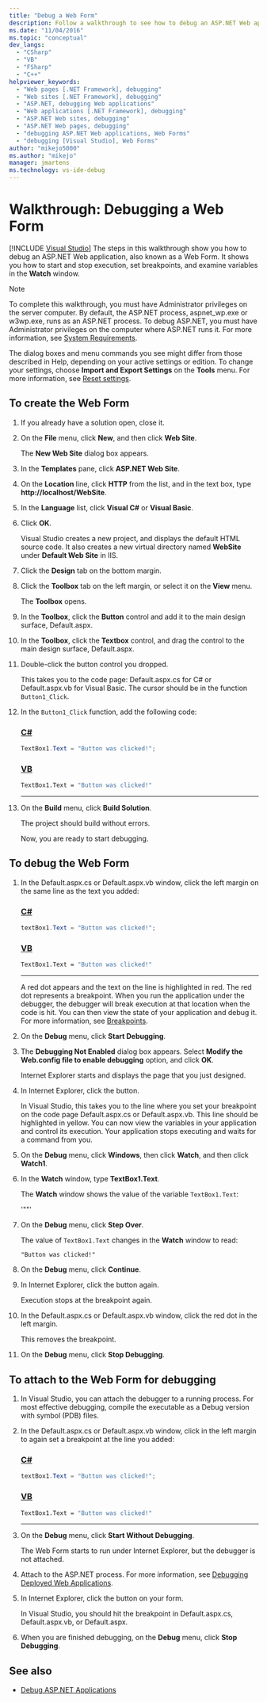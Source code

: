 ```yaml
---
title: "Debug a Web Form"
description: Follow a walkthrough to see how to debug an ASP.NET Web application (Web Form), including how to set breakpoints and examine variables.
ms.date: "11/04/2016"
ms.topic: "conceptual"
dev_langs:
  - "CSharp"
  - "VB"
  - "FSharp"
  - "C++"
helpviewer_keywords:
  - "Web pages [.NET Framework], debugging"
  - "Web sites [.NET Framework], debugging"
  - "ASP.NET, debugging Web applications"
  - "Web applications [.NET Framework], debugging"
  - "ASP.NET Web sites, debugging"
  - "ASP.NET Web pages, debugging"
  - "debugging ASP.NET Web applications, Web Forms"
  - "debugging [Visual Studio], Web Forms"
author: "mikejo5000"
ms.author: "mikejo"
manager: jmartens
ms.technology: vs-ide-debug
---
```

# Walkthrough: Debugging a Web Form

 [!INCLUDE [Visual Studio](~/includes/applies-to-version/vs-windows-only.md)]
The steps in this walkthrough show you how to debug an ASP.NET Web application, also known as a Web Form. It shows you how to start and stop execution, set breakpoints, and examine variables in the **Watch** window.

> [!NOTE]
> To complete this walkthrough, you must have Administrator privileges on the server computer. By default, the ASP.NET process, aspnet_wp.exe or w3wp.exe, runs as an ASP.NET process. To debug ASP.NET, you must have Administrator privileges on the computer where ASP.NET runs it. For more information, see [System Requirements](../debugger/aspnet-debugging-system-requirements.md).

The dialog boxes and menu commands you see might differ from those described in Help, depending on your active settings or edition. To change your settings, choose **Import and Export Settings** on the **Tools** menu. For more information, see [Reset settings](../ide/environment-settings.md#reset-settings).

## To create the Web Form

1. If you already have a solution open, close it.

2. On the **File** menu, click **New**, and then click **Web Site**.

    The **New Web Site** dialog box appears.

3. In the **Templates** pane, click **ASP.NET Web Site**.

4. On the **Location** line, click **HTTP** from the list, and in the text box, type **http://localhost/WebSite**.

5. In the **Language** list, click **Visual C#** or **Visual Basic**.

6. Click **OK**.

    Visual Studio creates a new project, and displays the default HTML source code. It also creates a new virtual directory named **WebSite** under **Default Web Site** in IIS.

7. Click the **Design** tab on the bottom margin.

8. Click the **Toolbox** tab on the left margin, or select it on the **View** menu.

    The **Toolbox** opens.

9. In the **Toolbox**, click the **Button** control and add it to the main design surface, Default.aspx.

10. In the **Toolbox**, click the **Textbox** control, and drag the control to the main design surface, Default.aspx.

11. Double-click the button control you dropped.

     This takes you to the code page: Default.aspx.cs for C# or Default.aspx.vb for Visual Basic. The cursor should be in the function `Button1_Click`.

12. In the `Button1_Click` function, add the following code:

    ### [C#](#tab/csharp)
    ```csharp
    TextBox1.Text = "Button was clicked!";
    ```

    ### [VB](#tab/vb)
    ```vb
    TextBox1.Text = "Button was clicked!"
    ```
    ---

13. On the **Build** menu, click **Build Solution**.

     The project should build without errors.

     Now, you are ready to start debugging.

## To debug the Web Form

1. In the Default.aspx.cs or Default.aspx.vb window, click the left margin on the same line as the text you added:

   ### [C#](#tab/csharp)
   ```csharp
   textBox1.Text = "Button was clicked!";
   ```

   ### [VB](#tab/vb)
   ```vb
   TextBox1.Text = "Button was clicked!"
   ```
   ---

    A red dot appears and the text on the line is highlighted in red. The red dot represents a breakpoint. When you run the application under the debugger, the debugger will break execution at that location when the code is hit. You can then view the state of your application and debug it. For more information, see [Breakpoints](/previous-versions/ktf38f66(v=vs.100)).

2. On the **Debug** menu, click **Start Debugging**.

3. The **Debugging Not Enabled** dialog box appears. Select **Modify the Web.config file to enable debugging** option, and click **OK**.

    Internet Explorer starts and displays the page that you just designed.

4. In Internet Explorer, click the button.

    In Visual Studio, this takes you to the line where you set your breakpoint on the code page Default.aspx.cs or Default.aspx.vb. This line should be highlighted in yellow. You can now view the variables in your application and control its execution. Your application stops executing and waits for a command from you.

5. On the **Debug** menu, click **Windows**, then click **Watch**, and then click **Watch1**.

6. In the **Watch** window, type **TextBox1.Text**.

    The **Watch** window shows the value of the variable `TextBox1.Text`:

   '""'

7. On the **Debug** menu, click **Step Over**.

    The value of `TextBox1.Text` changes in the **Watch** window to read:

   `"Button was clicked!"`

8. On the **Debug** menu, click **Continue**.

9. In Internet Explorer, click the button again.

     Execution stops at the breakpoint again.

10. In the Default.aspx.cs or Default.aspx.vb window, click the red dot in the left margin.

     This removes the breakpoint.

11. On the **Debug** menu, click **Stop Debugging**.

## To attach to the Web Form for debugging

1. In Visual Studio, you can attach the debugger to a running process. For most effective debugging, compile the executable as a Debug version with symbol (PDB) files.

2. In the Default.aspx.cs or Default.aspx.vb window, click in the left margin to again set a breakpoint at the line you added:

   ### [C#](#tab/csharp)
   ```csharp
   textBox1.Text = "Button was clicked!";
   ```

   ### [VB](#tab/vb)
   ```vb
   TextBox1.Text = "Button was clicked!"
   ```
   ---

3. On the **Debug** menu, click **Start Without Debugging**.

    The Web Form starts to run under Internet Explorer, but the debugger is not attached.

4. Attach to the ASP.NET process. For more information, see [Debugging Deployed Web Applications](../debugger/debugging-deployed-web-applications.md).

5. In Internet Explorer, click the button on your form.

    In Visual Studio, you should hit the breakpoint in Default.aspx.cs, Default.aspx.vb, or Default.aspx.

6. When you are finished debugging, on the **Debug** menu, click **Stop Debugging**.

## See also

- [Debug ASP.NET Applications](../debugger/how-to-enable-debugging-for-aspnet-applications.md)